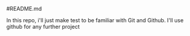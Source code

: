 #README.md 

In this repo, i'll just make test to be familiar with Git and Github. 
I'll use github for any further project
